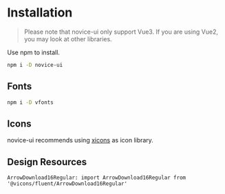 <!--anchor:on-->

# Installation

> Please note that novice-ui only support Vue3. If you are using Vue2, you may look at other libraries.

Use npm to install.

```bash
npm i -D novice-ui
```

## Fonts

```bash
npm i -D vfonts
```

## Icons

novice-ui recommends using [xicons](https://www.xicons.org) as icon library.

## Design Resources

<n-card size="small" footer-style="text-align: center;" style="width: 420px; max-width: 100%;">
  <template #cover>
    <img src="https://naive-ui.oss-accelerate.aliyuncs.com/naive-design.png">
  </template>
  <template #footer>
    <n-button
      tag="a"
      href="https://naive-ui.oss-accelerate.aliyuncs.com/NaiveUI-Design-Library%28Square-Corner%29.sketch"
      text
      target="_blank"
      icon-placement="right"
    >
      Novice UI (Sketch)
      <template #icon>
        <n-icon >
          <ArrowDownload16Regular />
        </n-icon>
      </template>
    </n-button>
  </template>
</n-card>

```component
ArrowDownload16Regular: import ArrowDownload16Regular from '@vicons/fluent/ArrowDownload16Regular'
```
